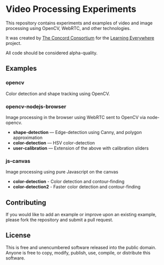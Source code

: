 # Video Processing Experiments

This repository contains experiments and examples of video and image processing
using OpenCV, WebRTC, and other technologies.

It was created by [The Concord Consortium](http://www.concord.org) for the
[Learning Everywhere](http://concord.org/learning-everywhere/) project.

All code should be considered alpha-quality.

## Examples

### opencv

Color detection and shape tracking using OpenCV.

### opencv-nodejs-browser

Image processing in the browser using WebRTC sent to OpenCV via node-opencv.

* **shape-detection** — Edge-detection using Canny, and polygon approximation
* **color-detection** — HSV color-detection
* **user-calibration** — Extension of the above with calibration sliders

### js-canvas

Image processing using pure Javascript on the canvas

* **color-detection** - Color detection and contour-finding
* **color-detection2** - Faster color detection and contour-finding

##  Contributing

If you would like to add an example or improve upon an existing example,
please fork the repository and submit a pull request.

## License

This is free and unencumbered software released into the public domain. Anyone is
free to copy, modify, publish, use, compile, or distribute this software.